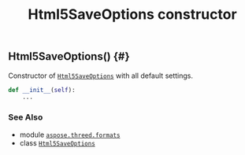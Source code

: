 ﻿---
title: Html5SaveOptions constructor
second_title: Aspose.3D for Python via .NET API References
description: 
type: docs
weight: 10
url: /python-net/aspose.threed.formats/html5saveoptions/__init__/
is_root: false
---

## Html5SaveOptions() {#}

Constructor of [`Html5SaveOptions`](/3d/python-net/aspose.threed.formats/html5saveoptions) with all default settings.



```python
def __init__(self):
    ...
```





### See Also
* module [`aspose.threed.formats`](../../)
* class [`Html5SaveOptions`](/3d/python-net/aspose.threed.formats/html5saveoptions)
